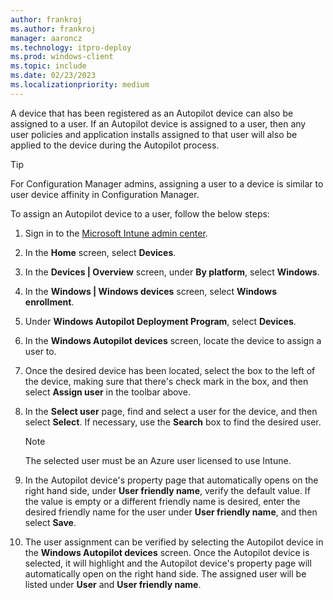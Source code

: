 ```yaml
---
author: frankroj
ms.author: frankroj
manager: aaroncz
ms.technology: itpro-deploy
ms.prod: windows-client
ms.topic: include
ms.date: 02/23/2023
ms.localizationpriority: medium
---
```


A device that has been registered as an Autopilot device can also be assigned to a user. If an Autopilot device is assigned to a user, then any user policies and application installs assigned to that user will also be applied to the device during the Autopilot process.

> [!TIP]
>
> For Configuration Manager admins, assigning a user to a device is similar to user device affinity in Configuration Manager.

To assign an Autopilot device to a user, follow the below steps:

1. Sign in to the [Microsoft Intune admin center](https://go.microsoft.com/fwlink/?linkid=2109431).

2. In the **Home** screen, select **Devices**.

3. In the **Devices | Overview** screen, under **By platform**, select **Windows**.

4. In the **Windows | Windows devices** screen, select **Windows enrollment**.

5. Under **Windows Autopilot Deployment Program**, select **Devices**.

6. In the **Windows Autopilot devices** screen, locate the device to assign a user to.

7. Once the desired device has been located, select the box to the left of the device, making sure that there's check mark in the box, and then select **Assign user** in the toolbar above.

8. In the **Select user** page, find and select a user for the device, and then select **Select**. If necessary, use the **Search** box to find the desired user.

    > [!NOTE]
    >
    > The selected user must be an Azure user licensed to use Intune.

9. In the Autopilot device's property page that automatically opens on the right hand side, under **User friendly name**, verify the default value. If the value is empty or a different friendly name is desired, enter the desired friendly name for the user under **User friendly name**, and then select **Save**.

10. The user assignment can be verified by selecting the Autopilot device in the **Windows Autopilot devices** screen. Once the Autopilot device is selected, it will highlight and the Autopilot device's property page will automatically open on the right hand side. The assigned user will be listed under **User** and **User friendly name**.